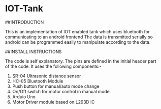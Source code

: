 # IOT-Tank

##INTRODUCTION

This is an implementation of IOT enabled tank which uses bluetooth for communicating to an android frontend
The data is transmitted serially so android can be programmed easily to manipulate according to the data.

##INSTALL INSTRUCTIONS

The code is self explanatory. The pins are defined in the initial header part of the code. It uses the following components:-

1. SR-04 Ultrasonic distance sensor
2. HC-05 Bluetooth Module
3. Push button for manual/auto mode change
4. On/Off switch for motor control in manual mode.
5. Arduio Uno
6. Motor Driver module based on L293D IC
